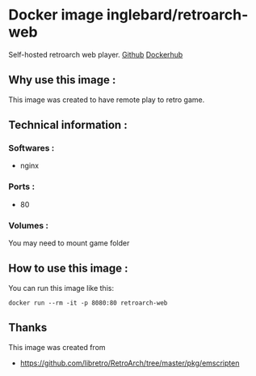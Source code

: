 # Docker image inglebard/retroarch-web
Self-hosted retroarch web player.
[Github](https://github.com/Inglebard/dockerfiles/blob/master/retroarch-web/)
[Dockerhub](https://hub.docker.com/r/inglebard/retroarch-web/)

## Why use this image :

This image was created to have remote play to retro game.

## Technical information :

### Softwares :
* nginx

### Ports :
* 80

### Volumes :
You may need to mount game folder

## How to use this image :

You can run this image like this:
```
docker run --rm -it -p 8080:80 retroarch-web

```

## Thanks
This image was created from 
* https://github.com/libretro/RetroArch/tree/master/pkg/emscripten
